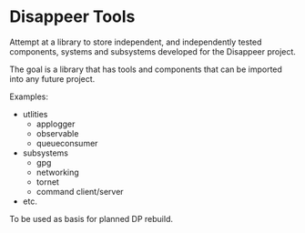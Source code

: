 # Disappeer Tools

Attempt at a library to store independent, and independently tested 
components, systems and subsystems developed for the Disappeer project.

The goal is a library that has tools and components that can be
imported into any future project.

Examples:

- utlities
    - applogger
    - observable
    - queueconsumer
- subsystems
    - gpg 
    - networking
    - tornet
    - command client/server
 - etc.
 
 To be used as basis for planned DP rebuild. 